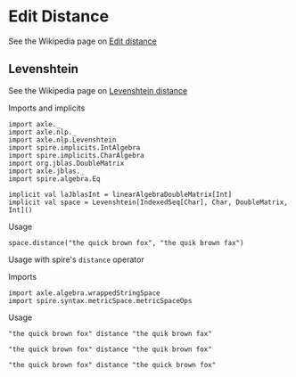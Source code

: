 Edit Distance
=============

See the Wikipedia page on <a href="https://en.wikipedia.org/wiki/Edit_distance">Edit distance</a>

Levenshtein
-----------

See the Wikipedia page on <a href="https://en.wikipedia.org/wiki/Levenshtein_distance">Levenshtein distance</a>

Imports and implicits

```tut:book:silent
import axle._
import axle.nlp._
import axle.nlp.Levenshtein
import spire.implicits.IntAlgebra
import spire.implicits.CharAlgebra
import org.jblas.DoubleMatrix
import axle.jblas._
import spire.algebra.Eq

implicit val laJblasInt = linearAlgebraDoubleMatrix[Int]
implicit val space = Levenshtein[IndexedSeq[Char], Char, DoubleMatrix, Int]()
```

Usage

```tut:book
space.distance("the quick brown fox", "the quik brown fax")
```

Usage with spire's `distance` operator

Imports

```tut:book:silent
import axle.algebra.wrappedStringSpace
import spire.syntax.metricSpace.metricSpaceOps
```

Usage

```tut:book
"the quick brown fox" distance "the quik brown fax"

"the quick brown fox" distance "the quik brown fox"

"the quick brown fox" distance "the quick brown fox"
```

